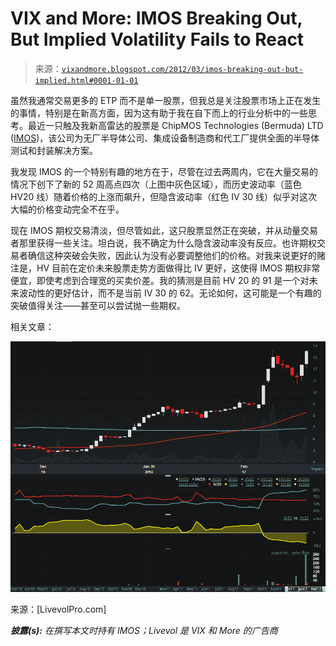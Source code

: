 <!--yml

分类：未分类

日期：2024-05-18 16:36:27

-->

# VIX and More: IMOS Breaking Out, But Implied Volatility Fails to React

> 来源：[`vixandmore.blogspot.com/2012/03/imos-breaking-out-but-implied.html#0001-01-01`](http://vixandmore.blogspot.com/2012/03/imos-breaking-out-but-implied.html#0001-01-01)

虽然我通常交易更多的 ETP 而不是单一股票，但我总是关注股票市场上正在发生的事情，特别是在新高方面，因为这有助于我在自下而上的行业分析中的一些思考。最近一只触及我新高雷达的股票是 ChipMOS Technologies (Bermuda) LTD ([IMOS](http://vixandmore.blogspot.com/search/label/IMOS))，该公司为无厂半导体公司、集成设备制造商和代工厂提供全面的半导体测试和封装解决方案。

我发现 IMOS 的一个特别有趣的地方在于，尽管在过去两周内，它在大量交易的情况下创下了新的 52 周高点四次（上图中灰色区域），而历史波动率（蓝色 HV20 线）随着价格的上涨而飙升，但隐含波动率（红色 IV 30 线）似乎对这次大幅的价格变动完全不在乎。

现在 IMOS 期权交易清淡，但尽管如此，这只股票显然正在突破，并从动量交易者那里获得一些关注。坦白说，我不确定为什么隐含波动率没有反应。也许期权交易者确信这种突破会失败，因此认为没有必要调整他们的价格。对我来说更好的赌注是，HV 目前在定价未来股票走势方面做得比 IV 更好，这使得 IMOS 期权非常便宜，即使考虑到合理宽的买卖价差。我的猜测是目前 HV 20 的 91 是一个对未来波动性的更好估计，而不是当前 IV 30 的 62。无论如何，这可能是一个有趣的突破值得关注——甚至可以尝试抛一些期权。

相关文章：

![](img/10e1cd80aea1a247c44535311a5ee42e.png)

来源：[LivevolPro.com]

***披露(s):*** *在撰写本文时持有 IMOS；Livevol 是 VIX 和 More 的广告商*
